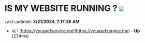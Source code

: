 # IS MY WEBSITE RUNNING ? [![](https://img.shields.io/static/v1?label=Sponsor&message=%E2%9D%A4&logo=GitHub&color=%23fe8e86)](https://github.com/sponsors/<username>)

Last updated: **3/21/2024, 7:17:36 AM**

- `GET` [https://youssefservice.me](https://youssefservice.me) - **Up** (234ms)
